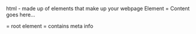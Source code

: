 html - made up of elements that make up your webpage 
Element = <tagname>Content goes here...</tagname>
<!DOCTYPE>
<html> = root element
<head> = contains meta info 
<title> = specifies title 
<body> = visible page content

Leaving Comments in HTML
control + / 
<!-- this is a comment -->

lorem30 = makes up 30 random words

<strong>TEXT<strong> = bolds text
<em>TEXT<em> = italic
<mark>TEXT<mark> = Highlight text
<del> cross out
<ins> underline

LISTS
ordered lists 

unordered lists

span is something you want to go back into
div seperates the text 

cd frontEndNotes/ to get back into the folder and feature that you want to get to 

attributes are always defined in the open tag

<h2 style="color:red">Summary</h2> to change color of font

   <label for="MJ">MJ</label>                           for using RADIO buttons
    <input type="radio" id="MJ" placeholder="MJ">
    <label for="LBJ">LBJ</label>
    <input type="radio" id="LBJ" placeholder="LBJ">
    <label for="KB">KB</label>
    <input type="radio" id="KB" placeholder="KB">

   <label for="FavPlayer">Who is Your Favorite Player?</label>                   for DROPDOWNS
        <select name="FavPlayer" id="FavPlayer">
            <option value="MJ">MJ</option>  
            <option value="LBJ">LBJ</option>
            <option value="KB">KB</option>
        </select>

<label for="Thoughts">What are your thoughts on this discussion?</label>    FOR A TEXT BOX 
 <textarea name="Thoughts" id="Thoughts"></textarea><br><br>

<label for="Color">Color</label>
        <input type="Color" name="Color" id="Color"><br><br>       FOR USER TO PICK A COLOR

 <label for="resume">Upload your resume</label>
        <input type="file" name="resume" id="resume" multiple><br><br>       FOR USER BEING ABLE TO UPLOAD A FILE OR FILES

<input type="range" min="1" max="10" step="1">    TO INSERT A RANGE BAR

<label for="search">Search</label>                                          TO INSERT A SEARCH FIELD
        <input type="search" name="search" id="search"> <br><br>

        ctrl+c   is for returning  back to terminal

<th style="background-color: red">Player Name</th>      TO CHANGE COLOR OF BACKGROUND